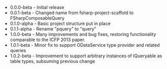 * 0.0.0-beta - Initial release
* 0.0.1-beta - Changed name from fsharp-project-scaffold to FSharpComposableQuery
* 0.1.0-alpha - Basic project structure put in place
* 0.1.1-alpha - Rename "pquery" to "query"
* 1.0.0-beta - Many improvements and bug fixes, restoring functionality comparable to the ICFP 2013 paper.
* 1.0.1-beta - Minor fix to support ODataService type provider and related queries
* 1.0.2-beta - Improvement to support arbitrary instances of IQueryable as table types, subsuming previous change
